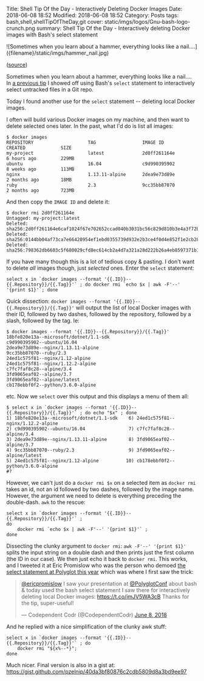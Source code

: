 Title: Shell Tip Of the Day - Interactively Deleting Docker Images
Date: 2018-06-08 18:52
Modified: 2018-06-08 18:52
Category: Posts
tags: bash,shell,shellTipOfTheDay,git
cover: static/imgs/logos/Gnu-bash-logo-crunch.png
summary: Shell Tip Of the Day - Interactively deleting Docker images with Bash's select statement

![Sometimes when you learn about a hammer, everything looks like a nail....]
({filename}/static/imgs/hammer_nail.jpg)

([source](https://devrant.com/rants/752222/if-all-you-have-is-a-hammer-everything-looks-like-a-nail-this-was-something-whic))

Sometimes when you learn about a hammer, everything looks like a nail....  In
[a previous tip]({filename}/stotd-select-untracked-files.md) I showed off using
Bash's `select` statement to interactively select untracked files in a Git repo.

Today I found another use for the `select` statement -- deleting local Docker
images.

I often will build various Docker images on my machine, and then want to delete
selected ones later.  In the past, what I'd do is list all images:

```shell
$ docker images
REPOSITORY                    TAG                 IMAGE ID            CREATED             SIZE
my-project                    latest              2d0ff261164e        6 hours ago         229MB
ubuntu                        16.04               c9d990395902        8 weeks ago         113MB
nginx                         1.13.11-alpine      2dea9e73d89e        2 months ago        18MB
ruby                          2.3                 9cc35bb87070        2 months ago        723MB
```

And then copy the `IMAGE ID` and delete it:

```shell
$ docker rmi 2d0ff261164e
Untagged: my-project:latest
Deleted: sha256:2d0ff261164e6caf1024f67e702652ccad040b3031bc56c829d810b3e4a3f72b
Deleted: sha256:0144bb04af73ca7e66420954ef1ebd0355739d932e2b3ce4f0d4e852f1e2cb28
Deleted: sha256:798362db6603c5f680029cfd8ec614cb2a4d7a321a28d222b26a4eb8597371b1
```

If you have many though this is a lot of tedious copy & pasting.  I don't want to
delete *all* images though, just _selected_ ones.  Enter the `select` statement:

```shell
select x in `docker images --format '{{.ID}}--{{.Repository}}/{{.Tag}}'` ; do docker rmi `echo $x | awk -F'--' '{print $1}'`; done
```

Quick dissection: `docker images --format '{{.ID}}--{{.Repository}}/{{.Tag}}'` will
output the list of local Docker images with their ID, followed by two dashes, followed
by the repository, followed by a slash, followed by the tag.  Ie:

```shell
$ docker images --format '{{.ID}}--{{.Repository}}/{{.Tag}}'
18bfe820e13a--microsoft/dotnet/1.1-sdk
c9d990395902--ubuntu/16.04
2dea9e73d89e--nginx/1.13.11-alpine
9cc35bb87070--ruby/2.3
24ed1c575f81--nginx/1.12-alpine
24ed1c575f81--nginx/1.12.2-alpine
c7fc7faf8c28--alpine/3.4
3fd9065eaf02--alpine/3.7
3fd9065eaf02--alpine/latest
cb178ebbf0f2--python/3.6.0-alpine
```

etc.  Now we `select` over this output and this displays a menu of them all:

```shell
$ select x in `docker images --format '{{.ID}}--{{.Repository}}/{{.Tag}}'` ; do echo "$x" ; done
1) 18bfe820e13a--microsoft/dotnet/1.1-sdk    6) 24ed1c575f81--nginx/1.12.2-alpine
2) c9d990395902--ubuntu/16.04                7) c7fc7faf8c28--alpine/3.4
3) 2dea9e73d89e--nginx/1.13.11-alpine        8) 3fd9065eaf02--alpine/3.7
4) 9cc35bb87070--ruby/2.3                    9) 3fd9065eaf02--alpine/latest
5) 24ed1c575f81--nginx/1.12-alpine          10) cb178ebbf0f2--python/3.6.0-alpine
#?
```

However, we can't just do a `docker rmi $x` on a selected item as `docker rmi`
takes an id, not an id followed by two dashes, followed by the image name.  However,
the argument we need to delete is everything preceding the double-dash.  `awk` to
the rescue:

```shell
select x in `docker images --format '{{.ID}}--{{.Repository}}/{{.Tag}}'` ;
do
    docker rmi `echo $x | awk -F'--' '{print $1}'` ;
done
```

Dissecting the clunky argument to `docker rmi`: `awk -F'--' '{print $1}'` splits
the input string on a double dash and then prints just the first column (the ID
in our case).  We then just echo it back to `docker rmi`.  This works, and I
tweeted it at Eric Promislow who was the person who demoed
[the select statement at Polyglot this year]({filename}/polyglotconf-2018.md)
which was where I first saw the trick:

<!-- markdownlint-disable MD033 -->
<blockquote class="twitter-tweet" data-lang="en"><p lang="en" dir="ltr">
<a href="https://twitter.com/ericpromislow?ref_src=twsrc%5Etfw">@ericpromislow</a>
I saw your presentation at <a href="https://twitter.com/PolyglotConf?ref_src=twsrc%5Etfw">@PolyglotConf</a>
about bash &amp; today used the bash select statement I saw there for interactively deleting local Docker
images: <a href="https://t.co/imJV5WA3cB">https://t.co/imJV5WA3cB</a>  Thanks for the tip, super-useful!</p>
&mdash; Codependent Codr (@CodependentCodr)
<a href="https://twitter.com/CodependentCodr/status/1005153068046954496?ref_src=twsrc%5Etfw">June 8, 2018</a>
</blockquote>
<script async src="https://platform.twitter.com/widgets.js" charset="utf-8"></script>
<!-- markdownlint-enable MD033 -->

And he replied with a nice simplification of the clunky awk stuff:

```shell
select x in `docker images --format '{{.ID}}--{{.Repository}}/{{.Tag}}'` ; do
    docker rmi "${x%--*}";
done
```

Much nicer.  Final version is also in a gist at:
<https://gist.github.com/pzelnip/40da3bf80876c2cdb5809d8a3bd9ee97>
